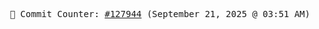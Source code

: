 <p align="center">
    <samp>
        📮 Commit Counter: <a href="https://github.com/Javascript-void0/Javascript-void0/commits/main">#127944</a> (September 21, 2025 @ 03:51 AM)
    </samp>
</p>